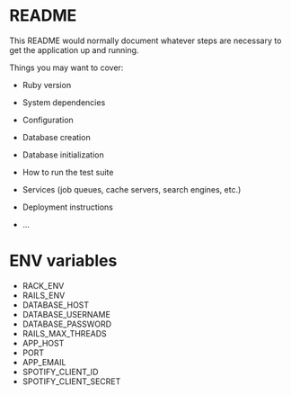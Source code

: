 # README

This README would normally document whatever steps are necessary to get the
application up and running.

Things you may want to cover:

* Ruby version

* System dependencies

* Configuration

* Database creation

* Database initialization

* How to run the test suite

* Services (job queues, cache servers, search engines, etc.)

* Deployment instructions

* ...


# ENV variables

- RACK_ENV
- RAILS_ENV
- DATABASE_HOST
- DATABASE_USERNAME
- DATABASE_PASSWORD
- RAILS_MAX_THREADS
- APP_HOST
- PORT
- APP_EMAIL
- SPOTIFY_CLIENT_ID
- SPOTIFY_CLIENT_SECRET
